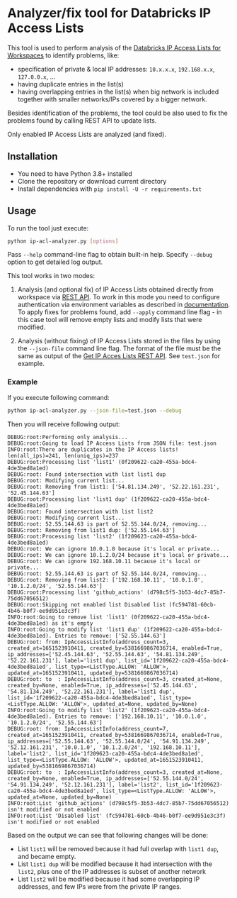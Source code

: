 # Analyzer/fix tool for Databricks IP Access Lists

This tool is used to perform analysis of the [Databricks IP Access Lists for Workspaces](https://docs.databricks.com/security/network/ip-access-list-workspace.html) to identify problems, like:

* specification of private & local IP addresses: `10.x.x.x`, `192.168.x.x`, `127.0.0.x`, ...
* having duplicate entries in the list(s)
* having overlapping entries in the list(s) when big network is included together with smaller networks/IPs covered by a bigger network.

Besides identification of the problems, the tool could be also used to fix the problems found by calling REST API to update lists.

Only enabled IP Access Lists are analyzed (and fixed).


## Installation

* You need to have Python 3.8+ installed
* Clone the repository or download current directory
* Install dependencies with `pip install -U -r requirements.txt`

## Usage

To run the tool just execute:

```sh
python ip-acl-analyzer.py [options]
```

Pass `--help` command-line flag to obtain built-in help.  Specify `--debug` option to get detailed log output.

This tool works in two modes:

1. Analysis (and optional fix) of IP Access Lists obtained directly from workspace via [REST API](https://docs.databricks.com/api/workspace/ipaccesslists/list).  To work in this mode you need to configure authentication via environment variables as described in [documentation](https://docs.databricks.com/dev-tools/auth.html).  To apply fixes for problems found, add `--apply` command line flag - in this case tool will remove empty lists and modify lists that were modified.

1. Analysis (without fixing) of IP Access Lists stored in the files by using the `--json-file` command line flag. The format of the file must be the same as output of the [Get IP Acces Lists REST API](https://docs.databricks.com/api/workspace/ipaccesslists/list). See `test.json` for example. 

### Example

If you execute following command:

```sh
python ip-acl-analyzer.py --json-file=test.json --debug
```

Then you will receive following output:

```
DEBUG:root:Performing only analysis...
DEBUG:root:Going to load IP Access Lists from JSON file: test.json
INFO:root:There are duplicates in the IP Access lists! len(all_ips)=241, len(uniq_ips)=237
DEBUG:root:Processing list 'list1' (0f209622-ca20-455a-bdc4-4de3bed8a1ed)
DEBUG:root:	Found intersection with list list1 dup
DEBUG:root:	Modifying current list...
DEBUG:root:	Removing from list1: ['54.81.134.249', '52.22.161.231', '52.45.144.63']
DEBUG:root:Processing list 'list1 dup' (1f209622-ca20-455a-bdc4-4de3bed8a1ed)
DEBUG:root:	Found intersection with list list2
DEBUG:root:	Modifying current list...
DEBUG:root:	52.55.144.63 is part of 52.55.144.0/24, removing...
DEBUG:root:	Removing from list1 dup: ['52.55.144.63']
DEBUG:root:Processing list 'list2' (1f209623-ca20-455a-bdc4-4de3bed8a1ed)
DEBUG:root:	We can ignore 10.0.1.0 because it's local or private...
DEBUG:root:	We can ignore 10.1.2.0/24 because it's local or private...
DEBUG:root:	We can ignore 192.168.10.11 because it's local or private...
DEBUG:root:	52.55.144.63 is part of 52.55.144.0/24, removing...
DEBUG:root:	Removing from list2: ['192.168.10.11', '10.0.1.0', '10.1.2.0/24', '52.55.144.63']
DEBUG:root:Processing list 'github_actions' (d798c5f5-3b53-4dc7-85b7-75dd67056512)
DEBUG:root:Skipping not enabled list Disabled list (fc594781-60cb-4b46-b0f7-ee9d951e3c3f)
INFO:root:Going to remove list 'list1' (0f209622-ca20-455a-bdc4-4de3bed8a1ed) as it's empty
INFO:root:Going to modify list 'list1 dup' (1f209622-ca20-455a-bdc4-4de3bed8a1ed). Entries to remove: ['52.55.144.63']
DEBUG:root:	from: IpAccessListInfo(address_count=3, created_at=1651523910411, created_by=5381669867036714, enabled=True, ip_addresses=['52.45.144.63', '52.55.144.63', '54.81.134.249', '52.22.161.231'], label='list1 dup', list_id='1f209622-ca20-455a-bdc4-4de3bed8a1ed', list_type=<ListType.ALLOW: 'ALLOW'>, updated_at=1651523910411, updated_by=5381669867036714)
DEBUG:root:	to  : IpAccessListInfo(address_count=3, created_at=None, created_by=None, enabled=True, ip_addresses=['52.45.144.63', '54.81.134.249', '52.22.161.231'], label='list1 dup', list_id='1f209622-ca20-455a-bdc4-4de3bed8a1ed', list_type=<ListType.ALLOW: 'ALLOW'>, updated_at=None, updated_by=None)
INFO:root:Going to modify list 'list2' (1f209623-ca20-455a-bdc4-4de3bed8a1ed). Entries to remove: ['192.168.10.11', '10.0.1.0', '10.1.2.0/24', '52.55.144.63']
DEBUG:root:	from: IpAccessListInfo(address_count=7, created_at=1651523910411, created_by=5381669867036714, enabled=True, ip_addresses=['52.55.144.63', '52.55.144.0/24', '54.91.134.249', '52.12.161.231', '10.0.1.0', '10.1.2.0/24', '192.168.10.11'], label='list2', list_id='1f209623-ca20-455a-bdc4-4de3bed8a1ed', list_type=<ListType.ALLOW: 'ALLOW'>, updated_at=1651523910411, updated_by=5381669867036714)
DEBUG:root:	to  : IpAccessListInfo(address_count=3, created_at=None, created_by=None, enabled=True, ip_addresses=['52.55.144.0/24', '54.91.134.249', '52.12.161.231'], label='list2', list_id='1f209623-ca20-455a-bdc4-4de3bed8a1ed', list_type=<ListType.ALLOW: 'ALLOW'>, updated_at=None, updated_by=None)
INFO:root:List 'github_actions' (d798c5f5-3b53-4dc7-85b7-75dd67056512) isn't modified or not enabled
INFO:root:List 'Disabled list' (fc594781-60cb-4b46-b0f7-ee9d951e3c3f) isn't modified or not enabled
```

Based on the output we can see that following changes will be done:

* List `list1` will be removed because it had full overlap with `list1 dup`, and became empty.
* List `list1 dup` will be modified because it had intersection with the `list2`, plus one of the IP addresses is subset of another network
* List `list2` will be modified because it had some overlapping IP addresses, and few IPs were from the private IP ranges.
